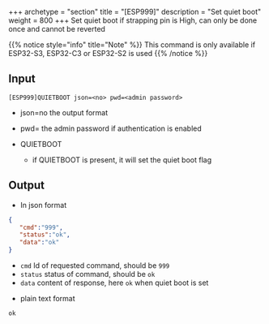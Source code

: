 +++
archetype = "section"
title = "[ESP999]"
description = "Set quiet boot"
weight = 800
+++
Set quiet boot if strapping pin is High, can only be done once and cannot be reverted

{{% notice style="info" title="Note"  %}}
This command is only available if ESP32-S3, ESP32-C3 or ESP32-S2 is used
{{% /notice %}}

## Input
`[ESP999]QUIETBOOT json=<no> pwd=<admin password>`

* json=no
the output format

* pwd=<admin password>
the admin password if authentication is enabled

* QUIETBOOT
  * if QUIETBOOT is present, it will set the quiet boot flag


## Output

- In json format

```json
{
   "cmd":"999",
   "status":"ok",
   "data":"ok"
}
```

* `cmd` Id of requested command, should be `999`
* `status` status of command, should be `ok`
* `data` content of response, here `ok` when quiet boot is set

 - plain text format

```Text
ok
```



